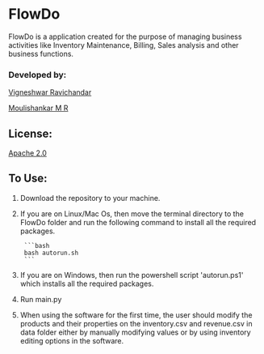 # FlowDo

FlowDo is a application created for the purpose of managing business activities like Inventory Maintenance, Billing, Sales analysis and other business functions.

### Developed by:

[Vigneshwar Ravichandar](https://github.com/ToastCoder)

[Moulishankar M R](https://github.com/Moulishankar10)

## License:
[Apache 2.0](https://choosealicense.com/licenses/apache-2.0/)

## To Use:

1. Download the repository to your machine. 

2. If you are on Linux/Mac Os, then move the terminal directory to the FlowDo folder and run the following command to install all the required packages.

        ```bash
        bash autorun.sh
        ```
        
3. If you are on Windows, then run the powershell script 'autorun.ps1' which installs all the required packages.

4. Run main.py

5. When using the software for the first time, the user should modify the products and their properties on the inventory.csv and revenue.csv in data folder either by manually modifying values or by using inventory editing options in the software.

